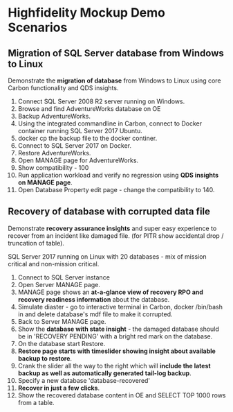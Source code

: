 # Highfidelity Mockup Demo Scenarios

## Migration of SQL Server database from Windows to Linux

Demonstrate the **migration of database** from Windows to Linux using core Carbon functionality and QDS insights.

1. Connect SQL Server 2008 R2 server running on Windows.
2. Browse and find AdventureWorks database on OE 
3. Backup AdventureWorks.
4. Using the integrated commandline in Carbon, connect to Docker container running SQL Server 2017 Ubuntu.
5. docker cp the backup file to the docker continer.
6. Connect to SQL Server 2017 on Docker.
7. Restore AdventureWorks.
8. Open MANAGE page for AdventureWorks.
9. Show compatibility - 100
10. Run application workload and verify no regression using **QDS insights on MANAGE page**.
11. Open Database Property edit page - change the compatibility to 140.

## Recovery of database with corrupted data file

Demonstrate **recovery assurance insights** and super easy experience to recover from an incident like damaged file. (for PITR show accidental drop / truncation of table).

SQL Server 2017 running on Linux with 20 databases - mix of mission critical and non-mission critical.

1. Connect to SQL Server instance
2. Open Server MANAGE page.
3. MANAGE page shows an **at-a-glance view of recovery RPO and recovery readiness information** about the database.
4. Simulate diaster - go to interactive terminal in Carbon, docker /bin/bash in and delete database's mdf file to make it corrupted.
5. Back to Server MANAGE page.
6. Show the **database with state insight** - the damaged database should be in 'RECOVERY PENDING' with a bright red mark on the database.
7. On the database start Restore.
8. **Restore page starts with timeslider showing insight about available backup to restore**.
9. Crank the slider all the way to the right which will **include the latest backup as well as automatically generated tail-log backup**.
10. Specify a new database 'database-recovered'
11. **Recover in just a few clicks**.
12. Show the recovered database content in OE and SELECT TOP 1000 rows from a table.



